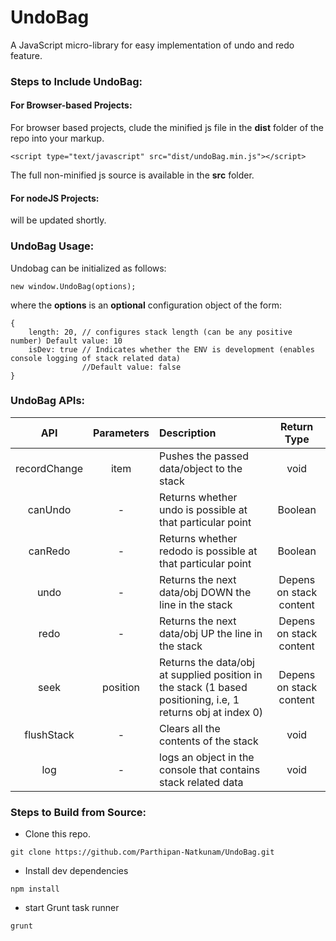 # UndoBag
A JavaScript micro-library for easy implementation of undo and redo feature.

### Steps to Include UndoBag:

#### For Browser-based Projects:
For browser based projects, clude the minified js file in the **dist** folder of the repo into your markup.
```
<script type="text/javascript" src="dist/undoBag.min.js"></script>
```
The full non-minified js source is available in the **src** folder.

#### For nodeJS Projects:
will be updated shortly.

### UndoBag Usage:
Undobag can be initialized as follows:
```
new window.UndoBag(options);
```
where the **options** is an **optional** configuration object of the form:
```
{
    length: 20, // configures stack length (can be any positive number) Default value: 10
    isDev: true // Indicates whether the ENV is development (enables console logging of stack related data) 
                //Default value: false
}
```

### UndoBag APIs:

| API | Parameters | Description | Return Type |
| :--:| :--------: | :---------- | :---------: |
| recordChange | item | Pushes the passed data/object to the stack | void |
| canUndo | - | Returns whether undo is possible at that particular point | Boolean |
| canRedo | - | Returns whether redodo is possible at that particular point| Boolean |
| undo | - | Returns the next data/obj DOWN the line in the stack | Depens on stack content |
| redo | - | Returns the next data/obj UP the line in the stack | Depens on stack content |
| seek | position | Returns the data/obj at supplied position in the stack (1 based positioning, i.e, 1 returns obj at index 0) | Depens on stack content |              
| flushStack | - | Clears all the contents of the stack | void |
| log | - | logs an object in the console that contains stack related data | void |

### Steps to Build from Source:
- Clone this repo.
```
git clone https://github.com/Parthipan-Natkunam/UndoBag.git
```
- Install dev dependencies
```
npm install
```
- start Grunt task runner
```
grunt
```
